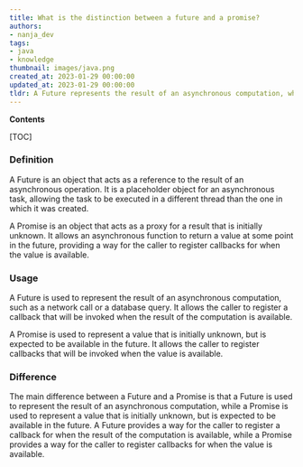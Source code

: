 ```yaml
---
title: What is the distinction between a future and a promise?
authors:
- nanja_dev
tags:
- java
- knowledge
thumbnail: images/java.png
created_at: 2023-01-29 00:00:00
updated_at: 2023-01-29 00:00:00
tldr: A Future represents the result of an asynchronous computation, while a Promise is an object that acts as a proxy for a result that is initially unknown.
---
```


**Contents**

[TOC]

### Definition
A Future is an object that acts as a reference to the result of an asynchronous operation. It is a placeholder object for an asynchronous task, allowing the task to be executed in a different thread than the one in which it was created.

A Promise is an object that acts as a proxy for a result that is initially unknown. It allows an asynchronous function to return a value at some point in the future, providing a way for the caller to register callbacks for when the value is available.

### Usage
A Future is used to represent the result of an asynchronous computation, such as a network call or a database query. It allows the caller to register a callback that will be invoked when the result of the computation is available.

A Promise is used to represent a value that is initially unknown, but is expected to be available in the future. It allows the caller to register callbacks that will be invoked when the value is available.

### Difference
The main difference between a Future and a Promise is that a Future is used to represent the result of an asynchronous computation, while a Promise is used to represent a value that is initially unknown, but is expected to be available in the future. A Future provides a way for the caller to register a callback for when the result of the computation is available, while a Promise provides a way for the caller to register callbacks for when the value is available.
